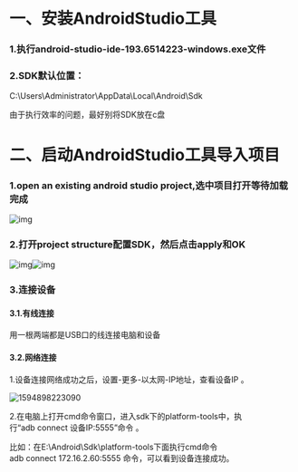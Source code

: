 # 一、安装AndroidStudio工具

### 1.执行android-studio-ide-193.6514223-windows.exe文件

### 2.SDK默认位置：

C:\Users\Administrator\AppData\Local\Android\Sdk

由于执行效率的问题，最好别将SDK放在c盘

# 二、启动AndroidStudio工具导入项目

### 1.open an existing android studio project,选中项目打开等待加载完成

![img](C:\Users\Administrator\AppData\Local\Temp\企业微信截图_15948972617760.png) 

### 2.打开project structure配置SDK，然后点击apply和OK

![img](C:\Users\Administrator\AppData\Local\Temp\企业微信截图_15948975705094.png)![img](C:\Users\Administrator\AppData\Local\Temp\企业微信截图_15948975842449.png) 

### 3.连接设备

#### 3.1.有线连接

用一根两端都是USB口的线连接电脑和设备

#### 3.2.网络连接

1.设备连接网络成功之后，设置-更多-以太网-IP地址，查看设备IP 。

![1594898223090](C:\Users\Administrator\AppData\Local\Temp\1594898223090.png)

2.在电脑上打开cmd命令窗口，进入sdk下的platform-tools中，执行“adb connect 设备IP:5555”命令 。

比如：在E:\Android\Sdk\platform-tools下面执行cmd命令adb connect 172.16.2.60:5555 命令，可以看到设备连接成功。



